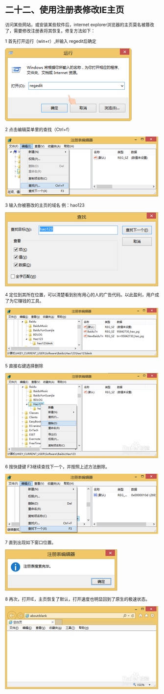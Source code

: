 # 二十二、使用注册表修改IE主页

访问某些网站，或安装某些软件后，internet explorer浏览器的主页莫名被篡改了，需要修改注册表将其恢复。修复方法如下：

1 首先打开运行（win+r）,并输入 regedit后确定

![](/assets/import76.png)

2 点击编辑菜单里的查找（Ctrl+f）

![](/assets/import77.png)

3 输入你被篡改的主页的域名 例：hao123

![](/assets/import78.png)

4 定位到其所在位置，可以清楚看到别有用心的人的广告代码。以此盈利，用户成了为它赚钱的工具。

![](/assets/import79.png)

5 直接右键选择删除

![](/assets/import80.png)

6 按快捷键 F3继续查找下一个，并按照上述方法删除。

![](/assets/import81.png)

7 直到出现如下窗口位置。

![](/assets/import82.png)

8 再次，打开IE，主页恢复了默认，打开速度也明显回到了原生的极速状态。

![](/assets/import83.png)

